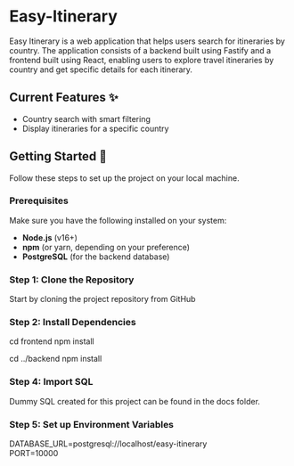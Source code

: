 # Easy-Itinerary

Easy Itinerary is a web application that helps users search for itineraries by country. The application consists of a backend built using Fastify and a frontend built using React, enabling users to explore travel itineraries by country and get specific details for each itinerary.

## Current Features ✨
- Country search with smart filtering
- Display itineraries for a specific country

## Getting Started 🚀

Follow these steps to set up the project on your local machine.

### Prerequisites

Make sure you have the following installed on your system:
- **Node.js** (v16+)
- **npm** (or yarn, depending on your preference)
- **PostgreSQL** (for the backend database)

### Step 1: Clone the Repository

Start by cloning the project repository from GitHub

### Step 2: Install Dependencies

cd frontend
npm install

cd ../backend
npm install

### Step 4: Import SQL

Dummy SQL created for this project can be found in the docs folder.

### Step 5: Set up Environment Variables

DATABASE_URL=postgresql://localhost/easy-itinerary <br/>
PORT=10000
